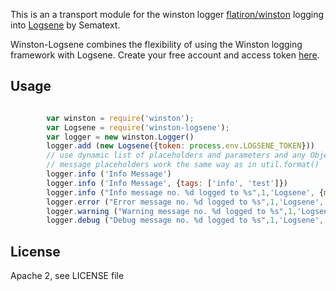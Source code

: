 This is an a transport module for the winston logger [flatiron/winston](https://github.com/flatiron/winston) logging into [Logsene](http://www.sematext.com/logsene) by Sematext.

Winston-Logsene combines the flexibility of using the Winston logging framework with Logsene.
Create your free account and access token [here](https://apps.sematext.com/users-web/register.do).

## Usage

```js

        var winston = require('winston');
        var Logsene = require('winston-logsene');
        var logger = new winston.Logger()
        logger.add (new Logsene({token: process.env.LOGSENE_TOKEN}))
        // use dynamic list of placeholders and parameters and any Object as Metadata
        // message placeholders work the same way as in util.format()
        logger.info ('Info Message')
        logger.info ('Info Message', {tags: ['info', 'test']})
        logger.info ("Info message no. %d logged to %s",1,'Logsene', {metadata: "test-log", count:1 , tags: ['test', 'info', 'winston']})
        logger.error ("Error message no. %d logged to %s",1,'Logsene', {metadata: "test-error", count:1, tags: ['test', 'info', 'winston']})
        logger.warning ("Warning message no. %d logged to %s",1,'Logsene', {metadata: "test-warning", count:1, tags: ['test', 'info', 'winston']})
        logger.debug ("Debug message no. %d logged to %s",1,'Logsene', {metadata: "test-debug", count:1})

```


## License

Apache 2, see LICENSE file


